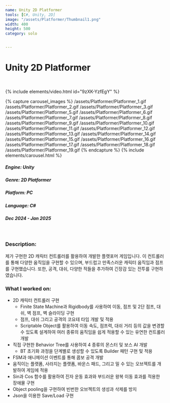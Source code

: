 ```yaml
---
name: Unity 2D Platformer
tools: [C#, Unity, 2D]
image: "/assets/Platformer/Thumbnail1.png"
width: 400
height: 500
category: solo


---
```

# Unity 2D Platformer
<br>

{% include elements/video.html id="9zXK-YzfEgY" %}

{% capture carousel_images %}
/assets/Platformer/Platformer_1.gif
/assets/Platformer/Platformer_2.gif
/assets/Platformer/Platformer_3.gif
/assets/Platformer/Platformer_5.gif
/assets/Platformer/Platformer_6.gif
/assets/Platformer/Platformer_7.gif
/assets/Platformer/Platformer_8.gif
/assets/Platformer/Platformer_9.gif
/assets/Platformer/Platformer_10.gif
/assets/Platformer/Platformer_11.gif
/assets/Platformer/Platformer_12.gif
/assets/Platformer/Platformer_13.gif
/assets/Platformer/Platformer_14.gif
/assets/Platformer/Platformer_15.gif
/assets/Platformer/Platformer_16.gif
/assets/Platformer/Platformer_17.gif
/assets/Platformer/Platformer_18.gif
/assets/Platformer/Platformer_19.gif
{% endcapture %}
{% include elements/carousel.html %}

##### Engine: Unity
##### Genre: 2D Platformer
##### Platform: PC
##### Language: C# 
##### Dec 2024 - Jan 2025

<br/>

### Description:
제가 구현한 2D 캐릭터 컨트롤러를 활용하여 개발한 플랫포머 게임입니다.
이 컨트롤러를 통해 다양한 움직임을 구현할 수 있으며, 부드럽고 만족스러운 캐릭터 움직임과 점프를 구현했습니다.
또한, 공격, 대쉬, 다양한 적들을 추가하여 긴장감 있는 전투를 구현하였습니다.
### What I worked on:
- 2D 캐릭터 컨트롤러 구현
    - Finite State Machine과 Rigidbody를 사용하여 이동, 점프 및 2단 점프, 대쉬, 벽 점프, 벽 슬라이딩 구현
    - 점프, 대쉬 그리고 공격의 코요테 타임 개발 및 적용
    - Scriptable Object를 활용하여 이동 속도, 점프력, 대쉬 거리 등의 값을 변경할 수 있도록 설계하여 여러 종류의 움직임을 쉽게 적용할 수 있는 유연한 컨트롤러 개발
- 직접 구현한 Behavior Tree를 사용하여 4 종류의 몬스터 및 보스 AI 개발
    - BT 초기화 과정을 단계별로 생성할 수 있도록 Builder 패턴 구현 및 적용
- FSM과 애니메이션 이벤트를 통해 콤보 공격 개발
- 움직이는 플랫폼, 사라지는 플랫폼, 바운스 패드, 그리고 밀 수 있는 오브젝트를 개발하여 게임에 적용
- Sin과 Cos 함수를 활용하여 진자 운동 효과와 부드러운 왕복 이동 효과를 적용한 장애물 구현
- Object pooling을 구현하여 빈번한 오브젝트의 생성과 삭제를 방지
- Json을 이용한 Save/Load 구현
